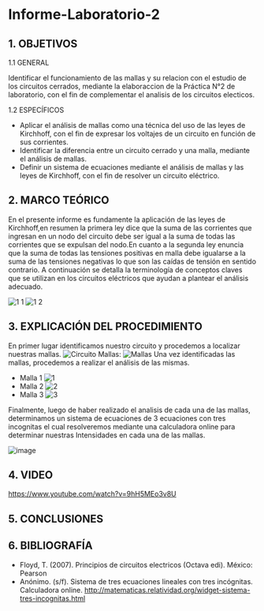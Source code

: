 # Informe-Laboratorio-2
## 1. OBJETIVOS

   1.1 GENERAL

Identificar el funcionamiento de las mallas y su relacion con el estudio de los circuitos cerrados, mediante la elaboraccion de la Práctica N°2 de laboratorio, con el fin de complementar el analisis de los circuitos electicos.  

   1.2 ESPECÍFICOS
   
* Aplicar el análisis de mallas como una técnica del uso de las leyes de Kirchhoff, con el fin de expresar los voltajes de un circuito en función de sus corrientes.  
* Identificar la diferencia entre un circuito cerrado y una malla, mediante el análisis de mallas.
* Definir un sistema de ecuaciones mediante el análisis de mallas y las leyes de Kirchhoff, con el fin de resolver un circuito eléctrico.   

## 2. MARCO TEÓRICO
En el presente informe es fundamente la aplicación de las leyes de Kirchhoff,en resumen la primera ley dice que la suma de las corrientes que ingresan en un nodo del circuito debe ser igual a la suma de todas las corrientes que se expulsan del nodo.En cuanto a la segunda ley enuncia que la suma de todas las tensiones positivas en malla debe igualarse a la suma de las tensiones negativas lo que son las caídas de tensión en sentido contrario.
A continuación se detalla la terminología de conceptos claves que se utilizan en los circuitos eléctricos que ayudan a plantear el análisis adecuado.

![1 1](https://user-images.githubusercontent.com/93666408/142980693-852078d3-baa5-4873-b11a-997cffb76891.jpg)
![1 2](https://user-images.githubusercontent.com/93666408/142980700-a5dab538-0a57-443b-be35-01010500e1fd.jpg)


## 3. EXPLICACIÓN DEL PROCEDIMIENTO

En primer lugar identificamos nuestro circuito y procedemos a localizar nuestras mallas. 
![Circuito](https://user-images.githubusercontent.com/93681159/142958177-f19d7ddc-946f-4913-b5ef-027d5282b1d7.jpeg)
Mallas:
![Mallas](https://user-images.githubusercontent.com/93681159/142953594-81bcce68-2fa1-46ae-bfd2-aed7809d198e.jpeg)
Una vez identificadas las mallas, procedemos a realizar el análisis de las mismas.
* Malla 1
![1](https://user-images.githubusercontent.com/93681159/142954516-efad84eb-d92c-41a1-b163-6e0277d4c656.jpeg)
* Malla 2
![2](https://user-images.githubusercontent.com/93681159/142961048-acdfaf41-78ea-4d15-8c81-8bd302a6c52b.jpeg)
* Malla 3
![3](https://user-images.githubusercontent.com/93681159/142956485-18a62670-416b-4122-afde-0cbf0433ddcd.jpeg)

Finalmente, luego de haber realizado el analisis de cada una de las mallas, determinamos un sistema de ecuaciones de 3 ecuaciones con tres incognitas el cual resolveremos mediante una calculadora online para determinar nuestras Intensidades en cada una de las mallas. 

![image](https://user-images.githubusercontent.com/93681159/142961319-f49ae5ea-8e6d-4023-b1b0-1a37b24a1e9e.png)



## 4. VIDEO
https://www.youtube.com/watch?v=9hH5MEo3v8U


## 5. CONCLUSIONES



## 6. BIBLIOGRAFÍA 
* Floyd, T. (2007). Principios de circuitos electricos (Octava edi). México: Pearson
* Anónimo. (s/f). Sistema de tres ecuaciones lineales con tres incógnitas. Calculadora online. http://matematicas.relatividad.org/widget-sistema-tres-incognitas.html
